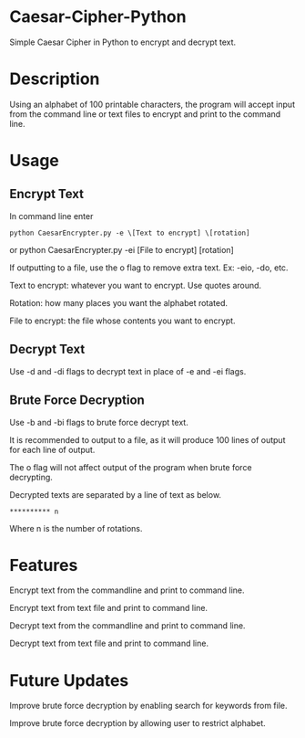 # Caesar-Cipher-Python
Simple Caesar Cipher in Python to encrypt and decrypt text.

# Description
Using an alphabet of 100 printable characters, the program will accept input from the command line or text files to encrypt and print to the command line.
# Usage
## Encrypt Text
In command line enter 

    python CaesarEncrypter.py -e \[Text to encrypt] \[rotation] 
or
    python CaesarEncrypter.py -ei \[File to encrypt] \[rotation]

If outputting to a file, use the o flag to remove extra text. Ex: -eio, -do, etc.

Text to encrypt: whatever you want to encrypt. Use quotes around.

Rotation: how many places you want the alphabet rotated.

File to encrypt: the file whose contents you want to encrypt.

## Decrypt Text

Use -d and -di flags to decrypt text in place of -e and -ei flags.

## Brute Force Decryption

Use -b and -bi flags to brute force decrypt text.

It is recommended to output to a file, as it will produce 100 lines of output for each line of output.

The o flag will not affect output of the program when brute force decrypting.

Decrypted texts are separated by a line of text as below.

    ********** n
Where n is the number of rotations.

# Features
Encrypt text from the commandline and print to command line.

Encrypt text from text file and print to command line.

Decrypt text from the commandline and print to command line.

Decrypt text from text file and print to command line.

# Future Updates
Improve brute force decryption by enabling search for keywords from file.

Improve brute force decryption by allowing user to restrict alphabet.